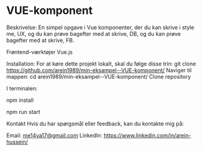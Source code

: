 # VUE-komponent

Beskrivelse:
En simpel opgave i Vue komponenter, der du kan skrive i style me, 
 UX, og du kan prøve bagefter med at skrive, DB, og  du kan prøve bagefter med at skrive, FB.
 
Frøntend-værktøjer
Vue.js


Installation:
For at køre dette projekt lokalt, skal du følge disse trin: git clone https://github.com/arein1989/min-eksampel--VUE-komponent/ 
Naviger til mappen: 
cd  arein1989/min-eksampel--VUE-komponent/  Clone repository 

I terminalen:

npm install 

npm run start


Kontakt Hvis du har spørgsmål eller feedback, kan du kontakte mig på:

Email: me14ya17@gmail.com LinkedIn: https://www.linkedin.com/in/arein-hussein/
